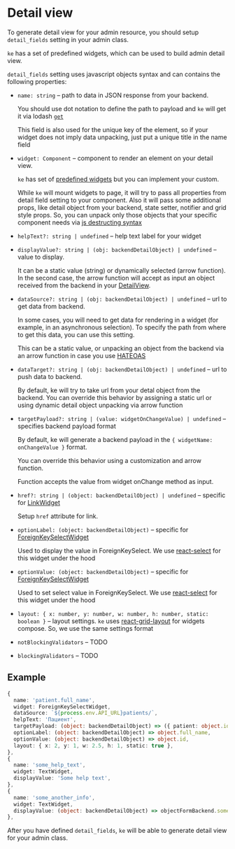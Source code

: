 # Detail view

To generate detail view for your admin resource, you should setup
`detail_fields` setting in your admin class.

`ke` has a set of predefined widgets, which can be used to build admin detail view.

`detail_fields` setting uses javascript objects syntax
and can contains the following properties:

* `name: string` – path to data in JSON response from your backend.

  You should use dot notation to define the path to payload and `ke`
  will get it via lodash [`get`](https://lodash.com/docs/4.17.15#get)

  This field is also used for the unique key of the element,
  so if your widget does not imply data unpacking, just put a unique title in the
  name field
* `widget: Component` – component to render an element on your detail view.

  `ke` has set of [predefined widgets](https://github.com/best-doctor/ke/tree/master/src/components)
  but you can implement your custom.

  While `ke` will mount widgets to page,
  it will try to pass all properties from detail field setting to your component.
  Also it will pass some additional props, like detail object from your backend,
  state setter, notifier and grid style props.
  So, you can unpack only those objects that your specific component needs via
  [js destructing syntax](https://developer.mozilla.org/en-US/docs/Web/JavaScript/Reference/Operators/Destructuring_assignment)
* `helpText?: string | undefined` – help text label for your widget
* `displayValue?: string | (obj: backendDetailObject) | undefined` – value to display.

  It can be a static value (string) or dynamically selected (arrow function).
  In the second case, the arrow function will accept as input an object received
  from the backend in your [DetailView](https://github.com/best-doctor/ke/blob/master/src/DetailView/RenderDetail.tsx#L38).
* `dataSource?: string | (obj: backendDetailObject) | undefined` – url to get data
  from backend.

  In some cases, you will need to get data for
  rendering in a widget (for example, in an asynchronous selection).
  To specify the path from where to get this data, you can use this setting.

  This can be a static value, or unpacking an object from the backend via
  an arrow function in case you use [HATEOAS](https://en.wikipedia.org/wiki/HATEOAS)
* `dataTarget?: string | (obj: backendDetailObject) | undefined` – url to push data
  to backend.

  By default, ke will try to take url from your detal object from the backend.
  You can override this behavior by assigning a static url or using dynamic detail
  object unpacking via arrow function
* `targetPayload?: string | (value: widgetOnChangeValue) | undefined` – specifies
  backend payload format

  By default, ke will generate a backend payload in the
  `{ widgetName: onChangeValue }` format.

  You can override this behavior using a customization and arrow function.

  Function accepts the value from widget onChange method as input.
* `href?: string | (object: backendDetailObject) | undefined` – specific for [LinkWidget](https://github.com/best-doctor/ke/blob/master/src/DetailView/widgets/LinkWidget.tsx)

  Setup `href` attribute for link.
* `optionLabel: (object: backendDetailObject)` – specific for [ForeignKeySelectWidget](https://github.com/best-doctor/ke/blob/master/src/DetailView/widgets/ForeignKeySelect.tsx)

  Used to display the value in ForeignKeySelect.
  We use [react-select](https://react-select.com/home) for this widget under
  the hood

* `optionValue: (object: backendDetailObject)` – specific for [ForeignKeySelectWidget](https://github.com/best-doctor/ke/blob/master/src/DetailView/widgets/ForeignKeySelect.tsx)

  Used to set select value in ForeignKeySelect.
  We use [react-select](https://react-select.com/home) for this widget under
  the hood
* `layout: { x: number, y: number, w: number, h: number, static: boolean }` – layout
  settings.
  `ke` uses [react-grid-layout](https://github.com/STRML/react-grid-layout)
  for widgets compose. So, we use the same settings format

* `notBlockingValidators` – TODO

* `blockingValidators` – TODO

## Example

```ts
{
  name: 'patient.full_name',
  widget: ForeignKeySelectWidget,
  dataSource: `${process.env.API_URL}patients/`,
  helpText: 'Пациент',
  targetPayload: (object: backendDetailObject) => ({ patient: object.id }),
  optionLabel: (object: backendDetailObject) => object.full_name,
  optionValue: (object: backendDetailObject) => object.id,
  layout: { x: 2, y: 1, w: 2.5, h: 1, static: true },
},
{
  name: 'some_help_text',
  widget: TextWidget,
  displayValue: 'Some help text',
},
{
  name: 'some_another_info',
  widget: TextWidget,
  displayValue: (object: backendDetailObject) => objectFormBackend.some_info,
},

```

After you have defined `detail_fields`,
`ke` will be able to generate detail view for your admin class.
